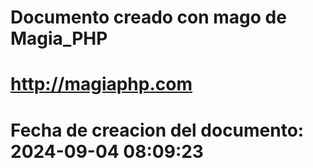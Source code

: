 # 
# Documento creado con mago de Magia_PHP 
# http://magiaphp.com 
# Fecha de creacion del documento: 2024-09-04 08:09:23 
